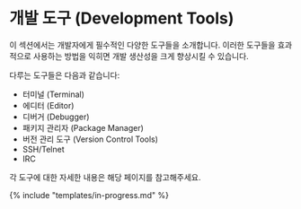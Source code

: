 # 개발 도구 (Development Tools)

이 섹션에서는 개발자에게 필수적인 다양한 도구들을 소개합니다. 이러한 도구들을 효과적으로 사용하는 방법을 익히면 개발 생산성을 크게 향상시킬 수 있습니다.

다루는 도구들은 다음과 같습니다:
- 터미널 (Terminal)
- 에디터 (Editor)
- 디버거 (Debugger)
- 패키지 관리자 (Package Manager)
- 버전 관리 도구 (Version Control Tools)
- SSH/Telnet
- IRC

각 도구에 대한 자세한 내용은 해당 페이지를 참고해주세요.

{% include "templates/in-progress.md" %}
